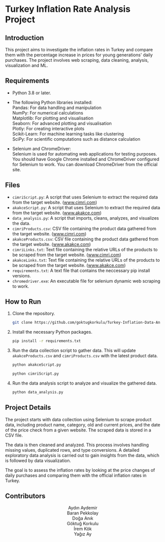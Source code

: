 # Turkey Inflation Rate Analysis Project

## Introduction

This project aims to investigate the inflation rates in Turkey and compare them with the percentage increase in prices for young generations' daily purchases. The project involves web scraping, data cleaning, analysis, visualization and ML.

## Requirements

- Python 3.8 or later.
- The following Python libraries installed:
  <br>Pandas: For data handling and manipulation
  <br>NumPy: For numerical calculations
  <br>Matplotlib: For plotting and visualisation
  <br>Seaborn: For advanced plotting and visualisation
  <br>Plotly: For creating interactive plots
  <br>Scikit-Learn: For machine learning tasks like clustering
  <br>SciPy: For scientific computations such as distance calculation

- Selenium and ChromeDriver:
  <br>Selenium is used for automating web applications for testing purposes. You should have Google Chrome installed and ChromeDriver configured for Selenium to work. You can download ChromeDriver from the official site.

## Files

- `cimriScript.py`: A script that uses Selenium to extract the required data from the target website. (www.cimri.com)
- `akakceScript.py`: A script that uses Selenium to extract the required data from the target website. (www.akakce.com)
- `data_analysis.py`: A script that imports, cleans, analyzes, and visualizes the data.
- `cimriProducts.csv`: CSV file containing the product data gathered from the target website. (www.cimri.com)
- `akakceProducts.csv`: CSV file containing the product data gathered from the target website. (www.akakce.com)
- `cimriLinks.txt`: Text file containing the relative URLs of the products to be scraped from the target website. (www.cimri.com)
- `akakceLinks.txt`: Text file containing the relative URLs of the products to be scraped from the target website. (www.akakce.com)
- `requirements.txt`: A text file that contains the neccessary pip install versions.
- `chromedriver.exe`: An executable file for selenium dynamic web scraping to work.

## How to Run

1. Clone the repository.

   ```bash
   git clone https://github.com/goktugkorkulu/Turkey-Inflation-Data-Analysis.git
   ```

2. Install the necessary Python packages.

   ```bash
   pip install -r requirements.txt
   ```

3. Run the data collection script to gather data. This will update `akakceProducts.csv` and `cimriProducts.csv` with the latest product data.

   ```bash
   python akakceScript.py
   ```

   ```bash
   python cimriScript.py
   ```

4. Run the data analysis script to analyze and visualize the gathered data.
   ```bash
   python data_analysis.py
   ```

## Project Details

The project starts with data collection using Selenium to scrape product data, including product name, category, old and current prices, and the date of the price check from a given website. The scraped data is stored in a CSV file.

The data is then cleaned and analyzed. This process involves handling missing values, duplicated rows, and type conversions. A detailed exploratory data analysis is carried out to gain insights from the data, which is followed by data visualization.

The goal is to assess the inflation rates by looking at the price changes of daily purchases and comparing them with the official inflation rates in Turkey.

## Contributors

<center>
Aydın Aydemir<br>
Baran Pekkolay<br>
Doğa Anık<br>
Göktuğ Korkulu<br>
İrem Kök<br>
Yağız Ay<br>
</center>
